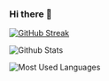 ### Hi there 👋

<!--
**Jortana/Jortana** is a ✨ _special_ ✨ repository because its `README.md` (this file) appears on your GitHub profile.

Here are some ideas to get you started:

- 🔭 I’m currently working on ...
- 🌱 I’m currently learning ...
- 👯 I’m looking to collaborate on ...
- 🤔 I’m looking for help with ...
- 💬 Ask me about ...
- 📫 How to reach me: ...
- 😄 Pronouns: ...
- ⚡ Fun fact: ...
-->
[![GitHub Streak](https://github-readme-streak-stats.herokuapp.com?user=Jortana&theme=tokyonight)](https://git.io/streak-stats)

![Github Stats](https://github-readme-stats.vercel.app/api?username=Jortana&show_icons=true&theme=tokyonight&count_private=true)

![Most Used Languages](https://github-readme-stats.vercel.app/api/top-langs/?username=Jortana&theme=tokyonight&layout=compact)
